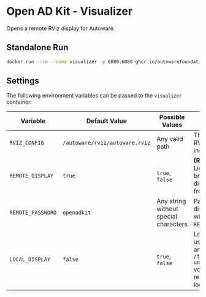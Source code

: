 # Open AD Kit - Visualizer

Opens a remote RViz display for Autoware.

## Standalone Run

```bash
docker run --rm --name visualizer -p 6080:6080 ghcr.io/autowarefoundation/openadkit:visualizer
```

## Settings

The following environment variables can be passed to the `visualizer` container:

| Variable          | Default Value                  | Possible Values                       | Description                                                                                                                              |
| ----------------- | ------------------------------ | ------------------------------------- | ---------------------------------------------------------------------------------------------------------------------------------------- |
| `RVIZ_CONFIG`     | `/autoware/rviz/autoware.rviz` | Any valid path                        | The full path to the RViz configuration file inside the container                                                                        |
| `REMOTE_DISPLAY`  | `true`                         | `true`, `false`                       | **(Recommended)** Light-weight and browser-based RViz display, accessible from any device.                                               |
| `REMOTE_PASSWORD` | `openadkit`                    | Any string without special characters | Password for remote display (only used when `REMOTE_DISPLAY=true`).                                                                      |
| `LOCAL_DISPLAY`   | `false`                        | `true`, `false`                       | Local RViz display, useful for debugging and development. `/tmp/.X11-unix:/tmp/.X11-unix` volume mount required to enable local display. |
